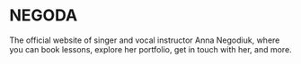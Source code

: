 # NEGODA
The official website of singer and vocal instructor Anna Negodiuk, where you can book lessons, explore her portfolio, get in touch with her, and more.

